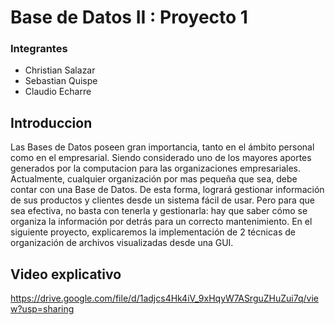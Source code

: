 # Base de Datos II : Proyecto 1

### Integrantes
* Christian Salazar
* Sebastian Quispe
* Claudio Echarre

## Introduccion
Las Bases de Datos poseen gran importancia, tanto en el ámbito personal como en el empresarial. Siendo considerado uno de los mayores aportes generados por la computacion para las organizaciones empresariales. Actualmente, cualquier organización por mas pequeña que sea, debe contar con una Base de Datos. De esta forma, logrará gestionar información de sus productos y clientes desde un sistema fácil de usar. Pero para que sea efectiva, no basta con tenerla y gestionarla: hay que saber cómo se organiza la información por detrás para un correcto mantenimiento. En el siguiente proyecto, explicaremos la implementación de 2 técnicas de organización de archivos visualizadas desde una GUI.

## Video explicativo

https://drive.google.com/file/d/1adjcs4Hk4iV_9xHqyW7ASrguZHuZui7q/view?usp=sharing
